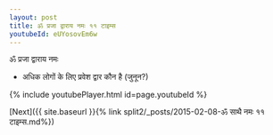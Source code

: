 ```yaml
---
layout: post
title: ॐ प्रजा द्वाराय नमः ११ टाइम्स
youtubeId: eUYosovEm6w
---
```

 
 
 ॐ प्रजा द्वाराय नमः  
 
 -  अधिक लोगों के लिए प्रवेश द्वार कौन है (जुनून?) 
 
  
 
  
 
 
 
 
 
 


{% include youtubePlayer.html id=page.youtubeId %}
 
[Next]({{ site.baseurl }}{% link  split2/_posts/2015-02-08-ॐ साथै नमः ११ टाइम्स.md%})
 
